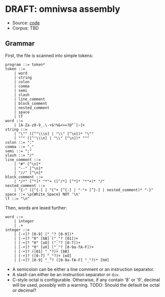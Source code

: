 # DRAFT: omniwsa assembly

- Source: [code](https://github.com/thaliaarchi/omniwsa)
- Corpus: TBD

## Grammar

First, the file is scanned into simple tokens:

```bnf
program ::= token*
token ::=
    | word
    | string
    | colon
    | comma
    | semi
    | slash
    | line_comment
    | block_comment
    | nested_comment
    | space
    | lf
word ::=
    | [A-Za-z0-9_.\-+$!%&<>=?@^`|~]+
string ::=
    | "\"" ([^"\\\n] | "\\" [^\n])* "\""
    | """ ([^'\\\n] | "\\" [^\n])* """
colon ::= ":"
comma ::= ","
semi ::= ";"
slash ::= "/"
line_comment ::=
    | "#" [^\n]*
    | "--" [^\n]*
    | "//" [^\n]*
block_comment ::=
    | "/*" [^*]* "*"+ ([^/*] [^*]* "*"+)* "/"
nested_comment ::=
    | "{-" ([^{-] | "{"+ [^{-] | "-"+ [^}-] | nested_comment)* "-}"
space ::= \p{White_Space} NOT '\n'
lf ::= "\n"
```

Then, words are lexed further:

```bnf
word ::=
    | integer
    | .+
integer ::=
    | [-+]? [0-9] ("_"? [0-9])*
    | [-+]? "0" [bB] ("_"? [01])+
    | [-+]? "0" [oO] ("_"? [0-7])+
    | [-+]? "0" [oX] ("_"? [0-9a-fA-F])+
    | [-+]? ([01] "_"?)+ [bB]
    | [-+]? ([0-7] "_"?)+ [οΟ]
    | [-+]? [0-9] "_"? ([0-9a-fA-F] "_"?)* [hH]
```

- A semicolon can be either a line comment or an instruction separator.
- A slash can either be an instruction separator or `div`.
- C-style octal is configurable. Otherwise, if any contain '8' or '9', decimal
  will be used, possibly with a warning. TODO: Should the default be octal or
  decimal?
